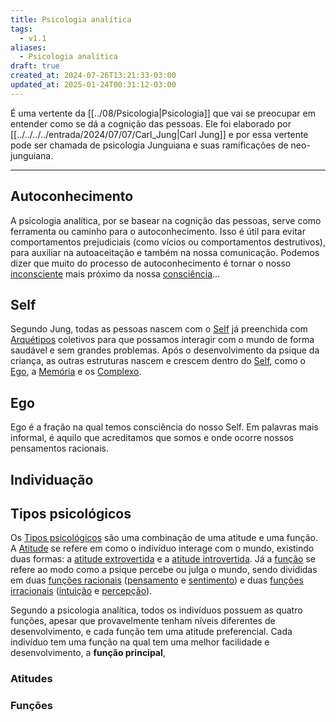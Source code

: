 ```yaml
---
title: Psicologia analítica
tags:
  - v1.1
aliases:
  - Psicologia analítica
draft: true
created_at: 2024-07-26T13:21:33-03:00
updated_at: 2025-01-24T00:31:12-03:00
---
```


É uma vertente da [[../08/Psicologia|Psicologia]] que vai se preocupar em entender como se dá a cognição das pessoas. Ele foi elaborado por [[../../../../entrada/2024/07/07/Carl_Jung|Carl Jung]] e por essa vertente pode ser chamada de psicologia Junguiana e suas ramificações de neo-junguiana.

---
## Autoconhecimento
A psicologia analítica, por se basear na cognição das pessoas, serve como ferramenta ou caminho para o autoconhecimento. Isso é útil para evitar comportamentos prejudiciais (como vícios ou comportamentos destrutivos), para auxiliar na autoaceitação e também na nossa comunicação.  Podemos dizer que muito do processo de autoconhecimento é tornar o nosso [inconsciente](content/atomos/2024/07/12/Psicologia_Inconsciente.md) mais próximo da nossa [consciência](content/atomos/2024/07/12/Psicologia_Consciencia.md)...

## Self
Segundo Jung, todas as pessoas nascem com o [Self](content/atomos/2024/07/05/Self.md) já preenchida com [Arquétipos](content/atomos/2024/07/26/Psicologia_Arquetipos.md) coletivos para que possamos interagir com o mundo de forma saudável e sem grandes problemas. Após o desenvolvimento da psique da criança, as outras estruturas nascem e crescem dentro do [Self](content/atomos/2024/07/05/Self.md), como o [Ego](content/atomos/2024/07/12/Psicologia_Ego.md), a [Memória](content/atomos/2024/07/08/Memoria.md) e os [Complexo](content/atomos/2024/07/08/Psicolgia_Complexo.md).

## Ego  
Ego é a fração na qual temos consciência do nosso Self. Em palavras mais informal, é aquilo que acreditamos que somos e onde ocorre nossos pensamentos racionais.

## Individuação

## Tipos psicológicos  
Os [Tipos psicológicos](content/atomos/2024/07/10/Psicologia_Tipos_psicologicos.md) são uma combinação de uma atitude e uma função. A [Atitude](content/atomos/2024/07/12/Psicologia_Atitude.md) se refere em como o indivíduo interage com o mundo, existindo duas formas: a [atitude extrovertida](content/atomos/2024/07/12/Psicologia_atitude_extrovertida.md) e a [atitude introvertida](content/atomos/2024/07/12/Psicologia_atitude_introvertida.md). Já a [função](content/atomos/2024/07/12/Psicologia_analitica_funcao.md) se refere ao modo como a psique percebe ou julga o mundo, sendo divididas em duas [funções racionais](content/atomos/2024/07/12/Psicologia_analitica_funcoes_racionais.md) ([pensamento](content/atomos/2024/07/12/Psicologia_analitica_pensamento.md) e [sentimento](content/atomos/2024/07/12/Psicologia_analitica_sentimento.md)) e duas [funções irracionais](content/atomos/2024/07/12/Psicologia_analitica_funcoes_irracionais.md) ([intuição](content/atomos/2024/07/12/Psicologia_analitica_intuicao.md) e [percepção](content/atomos/2024/07/12/Psicologia_analitica_percepcao.md)).

Segundo a psicologia analítica, todos os indivíduos possuem as quatro funções, apesar que provavelmente tenham níveis diferentes de desenvolvimento, e cada função tem uma atitude preferencial. Cada indivíduo tem uma função na qual tem uma melhor facilidade e desenvolvimento, a **função principal**,

### Atitudes

### Funções